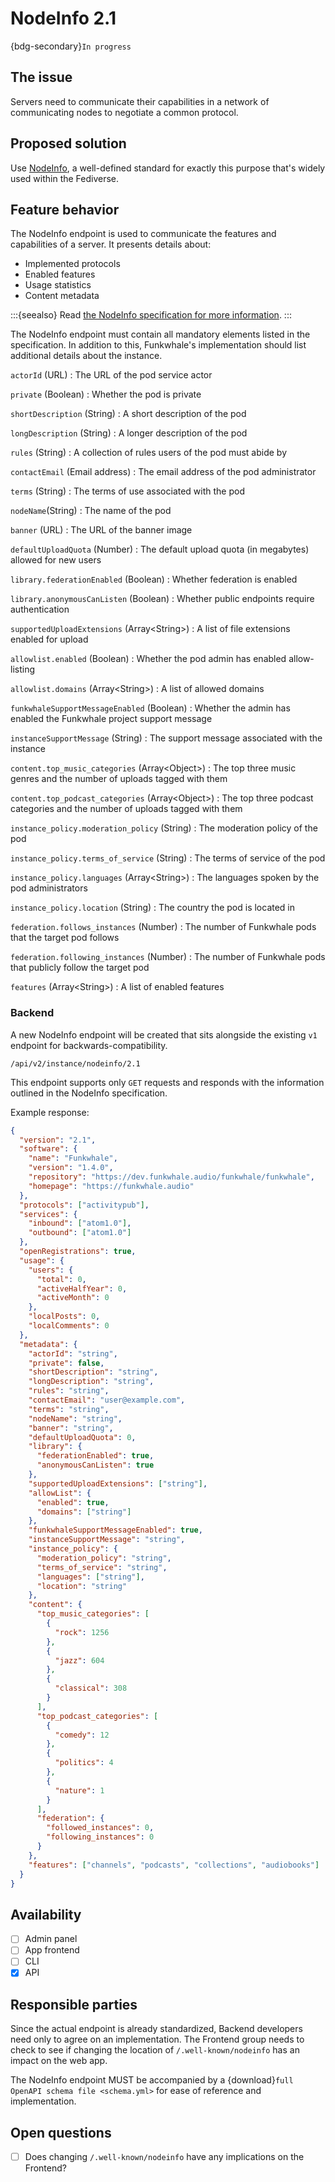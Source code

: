 # NodeInfo 2.1

{bdg-secondary}`In progress`

## The issue

Servers need to communicate their capabilities in a network of communicating nodes to negotiate a common protocol.

## Proposed solution

Use [NodeInfo](http://nodeinfo.diaspora.software), a well-defined standard for exactly this purpose that's widely used within the Fediverse.

## Feature behavior

The NodeInfo endpoint is used to communicate the features and capabilities of a server. It presents details about:

- Implemented protocols
- Enabled features
- Usage statistics
- Content metadata

:::{seealso}
Read [the NodeInfo specification for more information](https://nodeinfo.diaspora.software/docson/index.html#/ns/schema/2.1#$$expand).
:::

The NodeInfo endpoint must contain all mandatory elements listed in the specification. In addition to this, Funkwhale's implementation should list additional details about the instance.

`actorId` (URL)
: The URL of the pod service actor

`private` (Boolean)
: Whether the pod is private

`shortDescription` (String)
: A short description of the pod

`longDescription` (String)
: A longer description of the pod

`rules` (String)
: A collection of rules users of the pod must abide by

`contactEmail` (Email address)
: The email address of the pod administrator

`terms` (String)
: The terms of use associated with the pod

`nodeName`(String)
: The name of the pod

`banner` (URL)
: The URL of the banner image

`defaultUploadQuota` (Number)
: The default upload quota (in megabytes) allowed for new users

`library.federationEnabled` (Boolean)
: Whether federation is enabled

`library.anonymousCanListen` (Boolean)
: Whether public endpoints require authentication

`supportedUploadExtensions` (Array\<String\>)
: A list of file extensions enabled for upload

`allowlist.enabled` (Boolean)
: Whether the pod admin has enabled allow-listing

`allowlist.domains` (Array\<String\>)
: A list of allowed domains

`funkwhaleSupportMessageEnabled` (Boolean)
: Whether the admin has enabled the Funkwhale project support message

`instanceSupportMessage` (String)
: The support message associated with the instance

`content.top_music_categories` (Array\<Object\>)
: The top three music genres and the number of uploads tagged with them

`content.top_podcast_categories` (Array\<Object\>)
: The top three podcast categories and the number of uploads tagged with them

`instance_policy.moderation_policy` (String)
: The moderation policy of the pod

`instance_policy.terms_of_service` (String)
: The terms of service of the pod

`instance_policy.languages` (Array\<String\>)
: The languages spoken by the pod administrators

`instance_policy.location` (String)
: The country the pod is located in

`federation.follows_instances` (Number)
: The number of Funkwhale pods that the target pod follows

`federation.following_instances` (Number)
: The number of Funkwhale pods that publicly follow the target pod

`features` (Array\<String\>)
: A list of enabled features

### Backend

A new NodeInfo endpoint will be created that sits alongside the existing `v1` endpoint for backwards-compatibility.

```text
/api/v2/instance/nodeinfo/2.1
```

This endpoint supports only `GET` requests and responds with the information outlined in the NodeInfo specification.

Example response:

```json
{
  "version": "2.1",
  "software": {
    "name": "Funkwhale",
    "version": "1.4.0",
    "repository": "https://dev.funkwhale.audio/funkwhale/funkwhale",
    "homepage": "https://funkwhale.audio"
  },
  "protocols": ["activitypub"],
  "services": {
    "inbound": ["atom1.0"],
    "outbound": ["atom1.0"]
  },
  "openRegistrations": true,
  "usage": {
    "users": {
      "total": 0,
      "activeHalfYear": 0,
      "activeMonth": 0
    },
    "localPosts": 0,
    "localComments": 0
  },
  "metadata": {
    "actorId": "string",
    "private": false,
    "shortDescription": "string",
    "longDescription": "string",
    "rules": "string",
    "contactEmail": "user@example.com",
    "terms": "string",
    "nodeName": "string",
    "banner": "string",
    "defaultUploadQuota": 0,
    "library": {
      "federationEnabled": true,
      "anonymousCanListen": true
    },
    "supportedUploadExtensions": ["string"],
    "allowList": {
      "enabled": true,
      "domains": ["string"]
    },
    "funkwhaleSupportMessageEnabled": true,
    "instanceSupportMessage": "string",
    "instance_policy": {
      "moderation_policy": "string",
      "terms_of_service": "string",
      "languages": ["string"],
      "location": "string"
    },
    "content": {
      "top_music_categories": [
        {
          "rock": 1256
        },
        {
          "jazz": 604
        },
        {
          "classical": 308
        }
      ],
      "top_podcast_categories": [
        {
          "comedy": 12
        },
        {
          "politics": 4
        },
        {
          "nature": 1
        }
      ],
      "federation": {
        "followed_instances": 0,
        "following_instances": 0
      }
    },
    "features": ["channels", "podcasts", "collections", "audiobooks"]
  }
}
```

## Availability

- [ ] Admin panel
- [ ] App frontend
- [ ] CLI
- [x] API

## Responsible parties

Since the actual endpoint is already standardized, Backend developers need only to agree on an implementation. The Frontend group needs to check to see if changing the location of `/.well-known/nodeinfo` has an impact on the web app.

The NodeInfo endpoint MUST be accompanied by a {download}`full OpenAPI schema file <schema.yml>` for ease of reference and implementation.

## Open questions

- [ ] Does changing `/.well-known/nodeinfo` have any implications on the Frontend?

